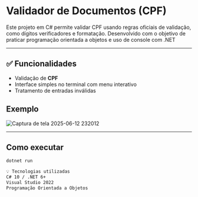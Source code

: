 # Validador de Documentos (CPF)

Este projeto em C# permite validar CPF usando regras oficiais de validação, como dígitos verificadores e formatação. Desenvolvido com o objetivo de praticar programação orientada a objetos e uso de console com .NET

---

## ✅ Funcionalidades

- Validação de **CPF**
- Interface simples no terminal com menu interativo
- Tratamento de entradas inválidas

## Exemplo

![Captura de tela 2025-06-12 232012](https://github.com/user-attachments/assets/2456cc20-092a-4897-8fa8-febeb12a810c)


---

## Como executar

```bash
dotnet run

💡 Tecnologias utilizadas
C# 10 / .NET 6+
Visual Studio 2022
Programação Orientada a Objetos
